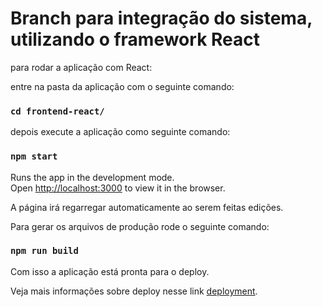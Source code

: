 # Branch para integração do sistema, utilizando o framework React

para rodar a aplicação com React:

entre na pasta da aplicação com o seguinte comando:

### `cd frontend-react/`

depois execute a aplicação como seguinte comando:

### `npm start`

Runs the app in the development mode.\
Open [http://localhost:3000](http://localhost:3000) to view it in the browser.

A página irá regarregar automaticamente ao serem feitas edições.



Para gerar os arquivos de produção rode o seguinte comando:

### `npm run build`

Com isso a aplicação está pronta para o deploy.

Veja mais informações sobre deploy nesse link [deployment](https://facebook.github.io/create-react-app/docs/deployment).



